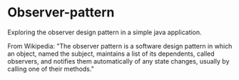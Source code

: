 # Observer-pattern
Exploring the observer design pattern in a simple java application.

From Wikipedia:
"The observer pattern is a software design pattern in which an object, named the subject, maintains a list of its dependents, called observers, and notifies them automatically of any state changes, usually by calling one of their methods." 
